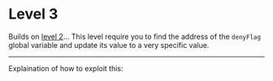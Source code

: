 # Level 3

Builds on [level 2](../../tree/master/level2)...
This level require you to find the address of the `denyFlag` global variable and update its value to a very specific value.

---
Explaination of how to exploit this:
